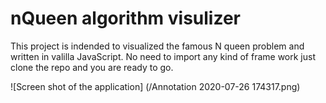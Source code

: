 # nQueen algorithm visulizer

This project is indended to visualized the famous N queen problem and written in valilla JavaScript. No need to import any kind of frame work just clone the repo and you are ready to go.

![Screen shot of the application] (/Annotation 2020-07-26 174317.png)
